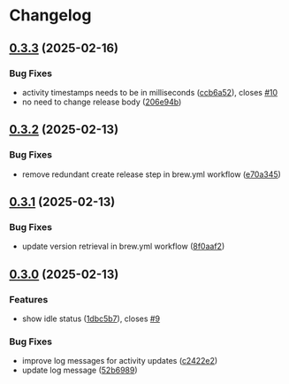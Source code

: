 # Changelog

## [0.3.3](https://github.com/izyuumi/xcode-discord-rpc/compare/v0.3.2...v0.3.3) (2025-02-16)


### Bug Fixes

* activity timestamps needs to be in milliseconds ([ccb6a52](https://github.com/izyuumi/xcode-discord-rpc/commit/ccb6a52aa2676b8ab11ee19b13e28e5ed1d9cc6a)), closes [#10](https://github.com/izyuumi/xcode-discord-rpc/issues/10)
* no need to change release body ([206e94b](https://github.com/izyuumi/xcode-discord-rpc/commit/206e94b1134ad50e1303e6ccd96b5184bcce85d6))

## [0.3.2](https://github.com/izyuumi/xcode-discord-rpc/compare/v0.3.1...v0.3.2) (2025-02-13)


### Bug Fixes

* remove redundant create release step in brew.yml workflow ([e70a345](https://github.com/izyuumi/xcode-discord-rpc/commit/e70a345a83cc4f24c7a05b561c537c9a9ef8f863))

## [0.3.1](https://github.com/izyuumi/xcode-discord-rpc/compare/v0.3.0...v0.3.1) (2025-02-13)


### Bug Fixes

* update version retrieval in brew.yml workflow ([8f0aaf2](https://github.com/izyuumi/xcode-discord-rpc/commit/8f0aaf269bfb02203f1499a30e5b7e51db296bb6))

## [0.3.0](https://github.com/izyuumi/xcode-discord-rpc/compare/v0.2.1...v0.3.0) (2025-02-13)


### Features

* show idle status ([1dbc5b7](https://github.com/izyuumi/xcode-discord-rpc/commit/1dbc5b7bb00a6b4bdc32c8b71659f4d53af9382a)), closes [#9](https://github.com/izyuumi/xcode-discord-rpc/issues/9)


### Bug Fixes

* improve log messages for activity updates ([c2422e2](https://github.com/izyuumi/xcode-discord-rpc/commit/c2422e2c83cd429d5b09b320932e871ef57093e7))
* update log message ([52b6989](https://github.com/izyuumi/xcode-discord-rpc/commit/52b698916c0e5f7aa5a293e18e349ffc5d7ef305))
